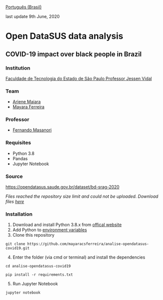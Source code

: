 [Português (Brasil)](/README.md)

last update 9th June, 2020

# Open DataSUS data analysis
## COVID-19 impact over black people in Brazil

### Institution
[Faculdade de Tecnologia do Estado de São Paulo Professor Jessen Vidal](https://fatecsjc-prd.azurewebsites.net/)

### Team
- [Ariene Maiara](https://github.com/arienemaiara)
- [Mayara Ferreira](https://github.com/mayaracsferreira)

### Professor
- [Fernando Masanori](https://github.com/fmasanori)

### Requisites
- Python 3.8
- Pandas
- Jupyter Notebook

### Source
https://opendatasus.saude.gov.br/dataset/bd-srag-2020

*Files reached the repository size limit and could not be uploaded. Download files [here](https://www.dropbox.com/sh/qe11sudil5daxez/AAA5AeuYAgMLDE4okCmNUSIra?dl=0)*

### Installation
1. Download and install Python 3.8.x from [offical website](https://www.python.org/downloads/)
2. Add Python to [environment variables](https://datatofish.com/add-python-to-windows-path/)
3. Clone this repository 
```
git clone https://github.com/mayaracsferreira/analise-opendatasus-covid19.git
```
4. Enter the folder (via cmd or terminal) and install the dependencies
```
cd analise-opendatasus-covid19
```

```
pip install -r requirements.txt
```
5. Run Jupyter Notebook
```
jupyter notebook
```
